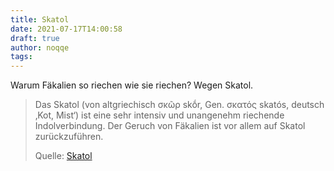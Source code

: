 ```yaml
---
title: Skatol
date: 2021-07-17T14:00:58
draft: true
author: noqqe
tags:
---
```


Warum Fäkalien so riechen wie sie riechen? Wegen Skatol.

> Das Skatol (von altgriechisch σκῶρ skṓr, Gen. σκατός skatós, deutsch ‚Kot,
> Mist‘) ist eine sehr intensiv und unangenehm riechende Indolverbindung. Der
> Geruch von Fäkalien ist vor allem auf Skatol zurückzuführen.
>
> Quelle: [Skatol](https://de.wikipedia.org/wiki/Skatol)
